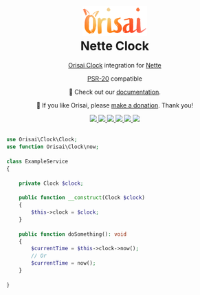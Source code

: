 <h1 align="center">
	<img src="https://github.com/orisai/.github/blob/main/images/repo_title.png?raw=true" alt="Orisai"/>
	<br/>
	Nette Clock
</h1>

<p align="center">
    <a href="https://github.com/orisai/clock">Orisai Clock</a> integration for <a href="https://nette.org">Nette</a>
</p>

<p align="center">
	<a href="https://www.php-fig.org/psr/psr-20/">PSR-20</a> compatible
</p>

<p align="center">
	📄 Check out our <a href="docs/README.md">documentation</a>.
</p>

<p align="center">
	💸 If you like Orisai, please <a href="https://orisai.dev/sponsor">make a donation</a>. Thank you!
</p>

<p align="center">
	<a href="https://github.com/orisai/nette-clock/actions?query=workflow%3Aci">
		<img src="https://github.com/orisai/nette-clock/workflows/ci/badge.svg">
	</a>
	<a href="https://coveralls.io/r/orisai/nette-clock">
		<img src="https://badgen.net/coveralls/c/github/orisai/nette-clock/v1.x?cache=300">
	</a>
	<a href="https://dashboard.stryker-mutator.io/reports/github.com/orisai/nette-clock/v1.x">
		<img src="https://badge.stryker-mutator.io/github.com/orisai/nette-clock/v1.x">
	</a>
	<a href="https://packagist.org/packages/orisai/nette-clock">
		<img src="https://badgen.net/packagist/dt/orisai/nette-clock?cache=3600">
	</a>
	<a href="https://packagist.org/packages/orisai/nette-clock">
		<img src="https://badgen.net/packagist/v/orisai/nette-clock?cache=3600">
	</a>
	<a href="https://choosealicense.com/licenses/mpl-2.0/">
		<img src="https://badgen.net/badge/license/MPL-2.0/blue?cache=3600">
	</a>
<p>

##

```php
use Orisai\Clock\Clock;
use function Orisai\Clock\now;

class ExampleService
{

	private Clock $clock;

	public function __construct(Clock $clock)
	{
		$this->clock = $clock;
	}

	public function doSomething(): void
	{
		$currentTime = $this->clock->now();
		// Or
		$currentTime = now();
	}

}
```
